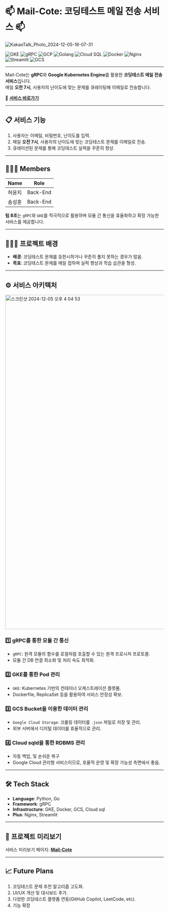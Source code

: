 # 📫 **Mail-Cote**: 코딩테스트 메일 전송 서비스 📫
![KakaoTalk_Photo_2024-12-05-16-07-31](https://github.com/user-attachments/assets/91f4ac29-c0b8-49c9-81eb-998e2a1bd83a)

![GKE](https://img.shields.io/badge/GKE-blue)
![gRPC](https://img.shields.io/badge/gRPC-green)
![GCP](https://img.shields.io/badge/GCP-orange)
![Golang](https://img.shields.io/badge/Golang-blue)
![Cloud SQL](https://img.shields.io/badge/Cloud%20SQL-lightblue)
![Docker](https://img.shields.io/badge/Docker-2496ED)
![Nginx](https://img.shields.io/badge/Nginx-darkgreen)
![Streamlit](https://img.shields.io/badge/Streamlit-red)
![GCS](https://img.shields.io/badge/GCS-blue)


---

Mail-Cote는 **gRPC**와 **Google Kubernetes Engine**를 활용한 **코딩테스트 메일 전송 서비스**입니다.  
매일 **오전 7시**, 사용자의 난이도에 맞는 문제를 큐레이팅해 이메일로 전송합니다.

🔗 [**서비스 바로가기**](http://mail-cote.site/)

---

## 📋 **서비스 기능**
1. 사용자는 이메일, 비밀번호, 난이도를 입력.
2. 매일 **오전 7시**, 사용자의 난이도에 맞는 코딩테스트 문제를 이메일로 전송.
3. 큐레이션된 문제를 통해 코딩테스트 실력을 꾸준히 향상.

---

## 👩🏻‍💻 **Members**
| Name   | Role       |
|--------|------------|
| 허윤지 | Back-End   |
| 송성훈 | Back-End   |

**팀 8조**는 `gRPC`와 `GKE`를 적극적으로 활용하며 모듈 간 통신을 효율화하고 확장 가능한 서비스를 제공합니다.

---

## 🧑🏻‍💻 **프로젝트 배경**
- **배경**: 코딩테스트 문제를 등한시하거나 꾸준히 풀지 못하는 경우가 많음.
- **목표**: 코딩테스트 문제를 매일 접하며 실력 향상과 학습 습관을 형성.

---

## ⚙️ **서비스 아키텍처**
<img width="1062" alt="스크린샷 2024-12-05 오후 4 04 53" src="https://github.com/user-attachments/assets/e3e69110-c49c-46ad-a692-851f39bb3369">

### 1️⃣ **gRPC를 통한 모듈 간 통신**
- `gRPC`: 원격 모듈의 함수를 로컬처럼 호출할 수 있는 원격 프로시저 프로토콜.
- 모듈 간 DB 연결 최소화 및 처리 속도 최적화.

### 2️⃣ **GKE를 통한 Pod 관리**
- `GKE`: Kubernetes 기반의 컨테이너 오케스트레이션 플랫폼.
- Dockerfile, ReplicaSet 등을 활용하여 서비스 안정성 확보.

### 3️⃣ **GCS Bucket을 이용한 데이터 관리**
- `Google Cloud Storage`: 크롤링 데이터를 `.json` 파일로 저장 및 관리.
- 외부 서버에서 디지털 데이터를 효율적으로 관리.

### 4️⃣ **Cloud sqld을 통한 RDBMS 관리**
- 자동 백업, 및 손쉬운 복구
- Google Cloud 관리형 서비스이므로, 호율적 운영 및 확장 가능성 측면에서 좋음.
---

## 🛠️ **Tech Stack**
- **Language**: Python, Go
- **Framework**: gRPC
- **Infrastructure**: GKE, Docker, GCS, Cloud sql
- **Plus**: Nginx, Streamlit

---

## 🌟 **프로젝트 미리보기**
서비스 미리보기 페이지: [**Mail-Cote**](http://mail-cote.site/)

---


## 📈 **Future Plans**
1. 코딩테스트 문제 추천 알고리즘 고도화.
2. UI/UX 개선 및 대시보드 추가.
3. 다양한 코딩테스트 플랫폼 연동(GitHub Copilot, LeetCode, etc).
4. 기능 확장

